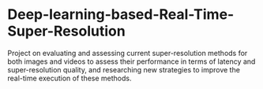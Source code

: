 # Deep-learning-based-Real-Time-Super-Resolution
Project on evaluating and assessing current super-resolution methods for both images and videos to assess their performance in terms of latency and super-resolution quality, and researching new strategies to improve the real-time execution of these methods.
